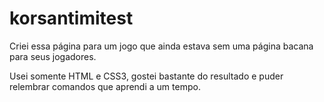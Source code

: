 # korsantimitest

Criei essa página para um jogo que ainda estava sem uma página bacana para seus jogadores.

Usei somente HTML e CSS3, gostei bastante do resultado e puder relembrar comandos que aprendi a um tempo. 
